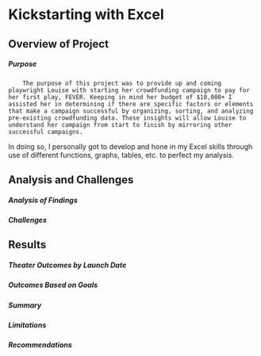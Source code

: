 # Kickstarting with Excel
## Overview of Project
##### Purpose
        The purpose of this project was to provide up and coming playwright Louise with starting her crowdfunding campaign to pay for her first play, FEVER. Keeping in mind her budget of $10,000+ I assisted her in determining if there are specific factors or elements that make a campaign successful by organizing, sorting, and analyzing pre-existing crowdfunding data. These insights will allow Louise to understand her campaign from start to finish by mirroring other successful campaigns.
In doing so, I personally got to develop and hone in my Excel skills through use of different functions, graphs, tables, etc. to perfect my analysis.
## Analysis and Challenges
##### Analysis of Findings

##### Challenges

## Results
##### Theater Outcomes by Launch Date
##### Outcomes Based on Goals
##### Summary
##### Limitations
##### Recommendations 
